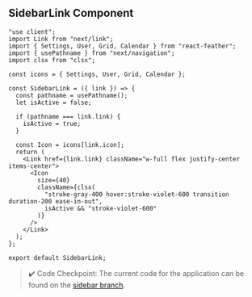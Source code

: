 ## SidebarLink Component

```tsx
"use client";
import Link from "next/link";
import { Settings, User, Grid, Calendar } from "react-feather";
import { usePathname } from "next/navigation";
import clsx from "clsx";

const icons = { Settings, User, Grid, Calendar };

const SidebarLink = ({ link }) => {
  const pathname = usePathname();
  let isActive = false;

  if (pathname === link.link) {
    isActive = true;
  }

  const Icon = icons[link.icon];
  return (
    <Link href={link.link} className="w-full flex justify-center items-center">
      <Icon
        size={40}
        className={clsx(
          "stroke-gray-400 hover:stroke-violet-600 transition duration-200 ease-in-out",
          isActive && "stroke-violet-600"
        )}
      />
    </Link>
  );
};

export default SidebarLink;
```

> ✔️ Code Checkpoint: The current code for the application can be found on the [sidebar branch](https://github.com/Hendrixer/fullstack-app-v2-app/tree/sidebar).

